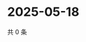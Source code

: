 # 2025-05-18

共 0 条

<!-- BEGIN ZHIHUVIDEO -->
<!-- 最后更新时间 Sun May 18 2025 08:58:59 GMT+0800 (China Standard Time) -->

<!-- END ZHIHUVIDEO -->
